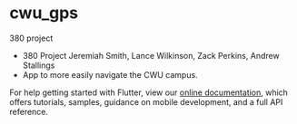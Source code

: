 # cwu_gps

380 project

- 380 Project Jeremiah Smith, Lance Wilkinson, Zack Perkins, Andrew Stallings
- App to more easily navigate the CWU campus.


For help getting started with Flutter, view our
[online documentation](https://flutter.dev/docs), which offers tutorials,
samples, guidance on mobile development, and a full API reference.

